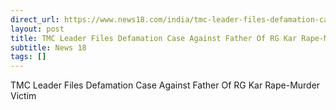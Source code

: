 ```yaml
---
direct_url: https://www.news18.com/india/tmc-leader-files-defamation-case-against-father-of-rg-kar-rape-murder-victim-ws-l-9516703.html
layout: post
title: TMC Leader Files Defamation Case Against Father Of RG Kar Rape-Murder Victim
subtitle: News 18
tags: []
---
```


TMC Leader Files Defamation Case Against Father Of RG Kar Rape-Murder Victim
